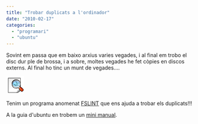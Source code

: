 ```yaml
---
title: "Trobar duplicats a l'ordinador"
date: "2010-02-17"
categories: 
  - "programari"
  - "ubuntu"
---
```


Sovint em passa que em baixo arxius varies vegades, i al final em trobo el disc dur ple de brossa, i a sobre, moltes vegades he fet còpies en discos externs. Al final ho tinc un munt de vegades....

![](images/fslint_icon.png "fslint")

Tenim un programa anomenat [FSLINT](http://www.pixelbeat.org/fslint/) que ens ajuda a trobar els duplicats!!!

A la guia d'ubuntu en trobem un [mini manual](http://www.guia-ubuntu.org/index.php?title=Fslint).

